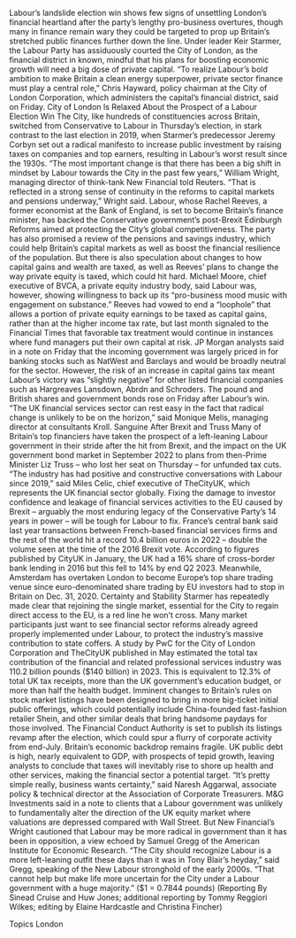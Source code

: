 Labour’s landslide election win shows few signs of unsettling London’s financial heartland after the party’s lengthy pro-business overtures, though many in finance remain wary they could be targeted to prop up Britain’s stretched public finances further down the line.
Under leader Keir Starmer, the Labour Party has assiduously courted the City of London, as the financial district in known, mindful that his plans for boosting economic growth will need a big dose of private capital.
“To realize Labour’s bold ambition to make Britain a clean energy superpower, private sector finance must play a central role,” Chris Hayward, policy chairman at the City of London Corporation, which administers the capital’s financial district, said on Friday.
City of London Is Relaxed About the Prospect of a Labour Election Win
The City, like hundreds of constituencies across Britain, switched from Conservative to Labour in Thursday’s election, in stark contrast to the last election in 2019, when Starmer’s predecessor Jeremy Corbyn set out a radical manifesto to increase public investment by raising taxes on companies and top earners, resulting in Labour’s worst result since the 1930s.
“The most important change is that there has been a big shift in mindset by Labour towards the City in the past few years,” William Wright, managing director of think-tank New Financial told Reuters.
“That is reflected in a strong sense of continuity in the reforms to capital markets and pensions underway,” Wright said.
Labour, whose Rachel Reeves, a former economist at the Bank of England, is set to become Britain’s finance minister, has backed the Conservative government’s post-Brexit Edinburgh Reforms aimed at protecting the City’s global competitiveness.
The party has also promised a review of the pensions and savings industry, which could help Britain’s capital markets as well as boost the financial resilience of the population.
But there is also speculation about changes to how capital gains and wealth are taxed, as well as Reeves’ plans to change the way private equity is taxed, which could hit hard.
Michael Moore, chief executive of BVCA, a private equity industry body, said Labour was, however, showing willingness to back up its “pro-business mood music with engagement on substance.”
Reeves had vowed to end a “loophole” that allows a portion of private equity earnings to be taxed as capital gains, rather than at the higher income tax rate, but last month signaled to the Financial Times that favorable tax treatment would continue in instances where fund managers put their own capital at risk.
JP Morgan analysts said in a note on Friday that the incoming government was largely priced in for banking stocks such as NatWest and Barclays and would be broadly neutral for the sector.
However, the risk of an increase in capital gains tax meant Labour’s victory was “slightly negative” for other listed financial companies such as Hargreaves Lansdown, Abrdn and Schroders.
The pound and British shares and government bonds rose on Friday after Labour’s win.
“The UK financial services sector can rest easy in the fact that radical change is unlikely to be on the horizon,” said Monique Melis, managing director at consultants Kroll.
Sanguine After Brexit and Truss
Many of Britain’s top financiers have taken the prospect of a left-leaning Labour government in their stride after the hit from Brexit, and the impact on the UK government bond market in September 2022 to plans from then-Prime Minister Liz Truss – who lost her seat on Thursday – for unfunded tax cuts.
“The industry has had positive and constructive conversations with Labour since 2019,” said Miles Celic, chief executive of TheCityUK, which represents the UK financial sector globally.
Fixing the damage to investor confidence and leakage of financial services activities to the EU caused by Brexit – arguably the most enduring legacy of the Conservative Party’s 14 years in power – will be tough for Labour to fix.
France’s central bank said last year transactions between French-based financial services firms and the rest of the world hit a record 10.4 billion euros in 2022 – double the volume seen at the time of the 2016 Brexit vote.
According to figures published by CityUK in January, the UK had a 16% share of cross-border bank lending in 2016 but this fell to 14% by end Q2 2023.
Meanwhile, Amsterdam has overtaken London to become Europe’s top share trading venue since euro-denominated share trading by EU investors had to stop in Britain on Dec. 31, 2020.
Certainty and Stability
Starmer has repeatedly made clear that rejoining the single market, essential for the City to regain direct access to the EU, is a red line he won’t cross.
Many market participants just want to see financial sector reforms already agreed properly implemented under Labour, to protect the industry’s massive contribution to state coffers.
A study by PwC for the City of London Corporation and TheCityUK published in May estimated the total tax contribution of the financial and related professional services industry was 110.2 billion pounds ($140 billion) in 2023.
This is equivalent to 12.3% of total UK tax receipts, more than the UK government’s education budget, or more than half the health budget.
Imminent changes to Britain’s rules on stock market listings have been designed to bring in more big-ticket initial public offerings, which could potentially include China-founded fast-fashion retailer Shein, and other similar deals that bring handsome paydays for those involved.
The Financial Conduct Authority is set to publish its listings revamp after the election, which could spur a flurry of corporate activity from end-July.
Britain’s economic backdrop remains fragile. UK public debt is high, nearly equivalent to GDP, with prospects of tepid growth, leaving analysts to conclude that taxes will inevitably rise to shore up health and other services, making the financial sector a potential target.
“It’s pretty simple really, business wants certainty,” said Naresh Aggarwal, associate policy & technical director at the Association of Corporate Treasurers.
M&G Investments said in a note to clients that a Labour government was unlikely to fundamentally alter the direction of the UK equity market where valuations are depressed compared with Wall Street.
But New Financial’s Wright cautioned that Labour may be more radical in government than it has been in opposition, a view echoed by Samuel Gregg of the American Institute for Economic Research.
“The City should recognize Labour is a more left-leaning outfit these days than it was in Tony Blair’s heyday,” said Gregg, speaking of the New Labour stronghold of the early 2000s.
“That cannot help but make life more uncertain for the City under a Labour government with a huge majority.”
($1 = 0.7844 pounds)
(Reporting By Sinead Cruise and Huw Jones; additional reporting by Tommy Reggiori Wilkes; editing by Elaine Hardcastle and Christina Fincher)

Topics
London
